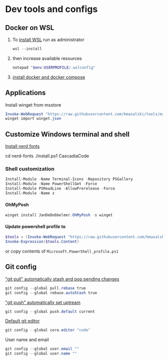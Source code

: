 # Dev tools and configs

## Docker on WSL

1. To [install WSL](https://docs.microsoft.com/en-us/windows/wsl/install#install-wsl-command) run as administrator

    ```powershell
    wsl --install
    ```

1. then increase available resources

    ```powershell
    notepad "$env:USERPROFILE/.wslconfig"
    ```

1. [install docker and docker compose](https://docs.docker.com/engine/install/ubuntu/#install-using-the-repository)

## Applications

Install winget from msstore

```powershell
Invoke-WebRequest "https://raw.githubusercontent.com/kmasalski/tools/main/winget.json" -OutFile winget.json
winget import winget.json
```

## Customize Windows terminal and shell

[Install nerd fonts](https://github.com/ryanoasis/nerd-fonts)

cd nerd-fonts
./install.ps1 CascadiaCode

### Shell customization

```powershell
Install-Module -Name Terminal-Icons -Repository PSGallery
Install-Module -Name PowerShellGet -Force
Install-Module PSReadLine -AllowPrerelease -Force
Install-Module -Name z
```

#### OhMyPosh

```powershell
winget install JanDeDobbeleer.OhMyPosh -s winget
```

#### Update powershell profile to

```powershell
$tools = (Invoke-WebRequest "https://raw.githubusercontent.com/kmasalski/tools/main/Microsoft.PowerShell_profile.ps1")
Invoke-Expression($tools.Content)
```

or copy contents of `Microsoft.PowerShell_profile.ps1`

## Git config

["git pull" automatically stash and pop pending changes](https://stackoverflow.com/a/30209750/1219811)

```powershell
git config --global pull.rebase true
git config --global rebase.autoStash true
```

["git push" automatically set uptream](https://stackoverflow.com/questions/6089294/why-do-i-need-to-do-set-upstream-all-the-time)

```powershell
git config --global push.default current
```

[Default git editor](https://stackoverflow.com/questions/2596805/how-do-i-make-git-use-the-editor-of-my-choice-for-editing-commit-messages)

```powershell
git config --global core.editor "code"
```

User name and email

```powershell
git config --global user.email ""
git config --global user.name ""
```
